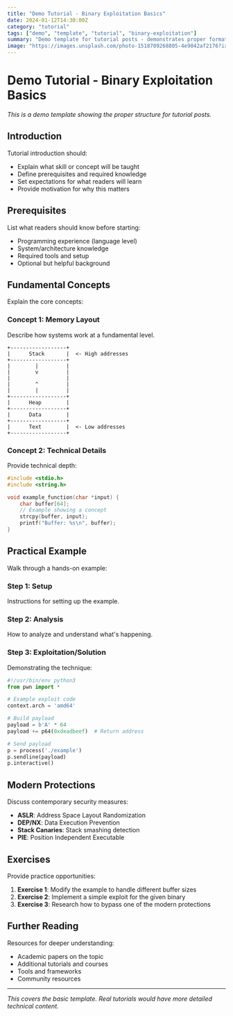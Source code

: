 ```yaml
---
title: "Demo Tutorial - Binary Exploitation Basics"
date: 2024-01-12T14:30:00Z
category: "tutorial"
tags: ["demo", "template", "tutorial", "binary-exploitation"]
summary: "Demo template for tutorial posts - demonstrates proper formatting for educational content."
image: "https://images.unsplash.com/photo-1518709268805-4e9042af2176?ixlib=rb-4.0.3&auto=format&fit=crop&w=1000&q=80"
---
```


# Demo Tutorial - Binary Exploitation Basics

*This is a demo template showing the proper structure for tutorial posts.*

## Introduction

Tutorial introduction should:
- Explain what skill or concept will be taught
- Define prerequisites and required knowledge
- Set expectations for what readers will learn
- Provide motivation for why this matters

## Prerequisites

List what readers should know before starting:
- Programming experience (language level)
- System/architecture knowledge
- Required tools and setup
- Optional but helpful background

## Fundamental Concepts

Explain the core concepts:

### Concept 1: Memory Layout

Describe how systems work at a fundamental level.

```
+------------------+
|      Stack       |  <- High addresses
+------------------+
|        |         |
|        v         |
|                  |
|        ^         |
|        |         |
+------------------+
|      Heap        |
+------------------+
|      Data        |
+------------------+
|      Text        |  <- Low addresses
+------------------+
```

### Concept 2: Technical Details

Provide technical depth:

```c
#include <stdio.h>
#include <string.h>

void example_function(char *input) {
    char buffer[64];
    // Example showing a concept
    strcpy(buffer, input);
    printf("Buffer: %s\n", buffer);
}
```

## Practical Example

Walk through a hands-on example:

### Step 1: Setup

Instructions for setting up the example.

### Step 2: Analysis

How to analyze and understand what's happening.

### Step 3: Exploitation/Solution

Demonstrating the technique:

```python
#!/usr/bin/env python3
from pwn import *

# Example exploit code
context.arch = 'amd64'

# Build payload
payload = b'A' * 64
payload += p64(0xdeadbeef)  # Return address

# Send payload
p = process('./example')
p.sendline(payload)
p.interactive()
```

## Modern Protections

Discuss contemporary security measures:

- **ASLR**: Address Space Layout Randomization
- **DEP/NX**: Data Execution Prevention
- **Stack Canaries**: Stack smashing detection
- **PIE**: Position Independent Executable

## Exercises

Provide practice opportunities:

1. **Exercise 1**: Modify the example to handle different buffer sizes
2. **Exercise 2**: Implement a simple exploit for the given binary
3. **Exercise 3**: Research how to bypass one of the modern protections

## Further Reading

Resources for deeper understanding:
- Academic papers on the topic
- Additional tutorials and courses
- Tools and frameworks
- Community resources

---

*This covers the basic template. Real tutorials would have more detailed technical content.*
